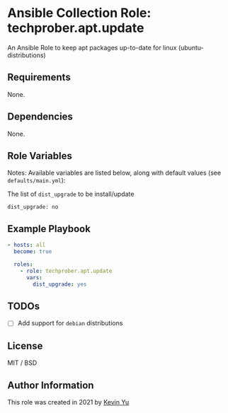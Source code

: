 # Ansible Collection Role: techprober.apt.update

An Ansible Role to keep apt packages up-to-date for linux (ubuntu-distributions)

## Requirements

None.

## Dependencies

None.

## Role Variables

Notes: Available variables are listed below, along with default values (see `defaults/main.yml`):

The list of `dist_upgrade` to be install/update

```
dist_upgrade: no
```

## Example Playbook

```yaml
- hosts: all
  become: true

  roles:
    - role: techprober.apt.update
      vars:
        dist_upgrade: yes
```

## TODOs

- [ ] Add support for `debian` distributions

## License

MIT / BSD

## Author Information

This role was created in 2021 by [Kevin Yu](https://github.com/yqlbu)
